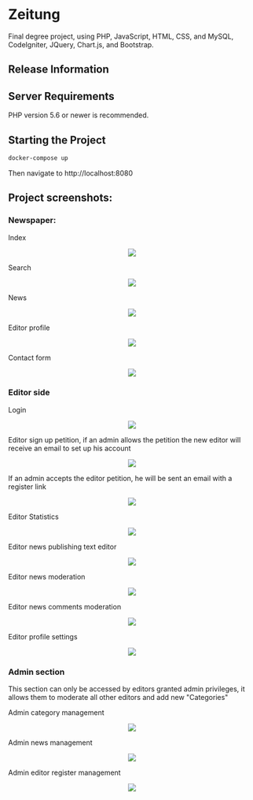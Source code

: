 # Zeitung

Final degree project, using PHP, JavaScript, HTML, CSS, and MySQL, CodeIgniter, JQuery, Chart.js, and Bootstrap.

## Release Information

## Server Requirements

PHP version 5.6 or newer is recommended.

## Starting the Project

```bash
docker-compose up
```

Then navigate to http://localhost:8080

## Project screenshots:

### Newspaper:

Index

<div align="center" >
  <img src="doc/inicio.png" />
</div>

Search

<div align="center" >
  <img src="doc/busqueda.png" />
</div>

News

<div align="center" >
  <img src="doc/noticia.png" />
</div>

Editor profile

<div align="center" >
  <img src="doc/perfil.png" />
</div>

Contact form

<div align="center" >
  <img src="doc/contacto.png" />
</div>

### Editor side

Login

<div align="center" >
  <img src="doc/login.png" />
</div>

Editor sign up petition, if an admin allows the petition the new editor will receive an email to set up his account

<div align="center" >
  <img src="doc/registro.png" />
</div>

If an admin accepts the editor petition, he will be sent an email with a register link

<div align="center" >
  <img src="doc/editor_registro.png" />
</div>

Editor Statistics

<div align="center" >
  <img src="doc/editor_estadisticas.png" />
</div>

Editor news publishing text editor

<div align="center" >
  <img src="doc/editor_publicar_noticia.png" />
</div>

Editor news moderation

<div align="center" >
  <img src="doc/editor_moderar_noticias.png" />
</div>

Editor news comments moderation

<div align="center" >
  <img src="doc/editor_moderar_comentarios.png" />
</div>

Editor profile settings

<div align="center" >
  <img src="doc/editor_perfil.png" />
</div>

### Admin section

This section can only be accessed by editors granted admin privileges, it allows them to moderate all other editors and add new "Categories"

Admin category management

<div align="center" >
  <img src="doc/admin_categorias.png" />
</div>

Admin news management

<div align="center" >
  <img src="doc/admin_noticias.png" />
</div>

Admin editor register management

<div align="center" >
  <img src="doc/admin_solicitudes.png" />
</div>
